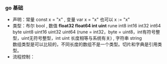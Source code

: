 ### go 基础
- 声明：常量 const x = "x" , 变量 var x = "x" 也可以 x := "x"
- 类型：布尔 bool , 数值 **float32 float64 int uint** rune int8 int16 int32 int64 byte uint8 uint16 uint32 uint64 (rune = int32，byte = uint8，int有符号整型，uint无符号整型，int uint 长度相等与系统有关) , 字符串 string  
数组类型是可以比较的，不同长度的数组不是一个类型。切片和字典是引用类型。
- 流程控制：